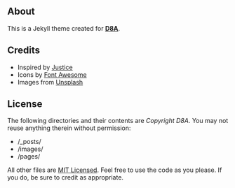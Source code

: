 ## About

This is a Jekyll theme created for **[D8A](http://d8aorg.github.io)**.

## Credits

- Inspired by [Justice](https://github.com/CloudCannon/justice-jekyll-template)
- Icons by [Font Awesome](https://github.com/FortAwesome/Font-Awesome)
- Images from [Unsplash](https://unsplash.com)

## License

The following directories and their contents are *Copyright D8A*. You may not reuse anything therein without permission:

- /_posts/
- /images/
- /pages/

All other files are [MIT Licensed](http://opensource.org/licenses/mit-license.html). Feel free to use the code as you please. If you do, be sure to credit as appropriate.

